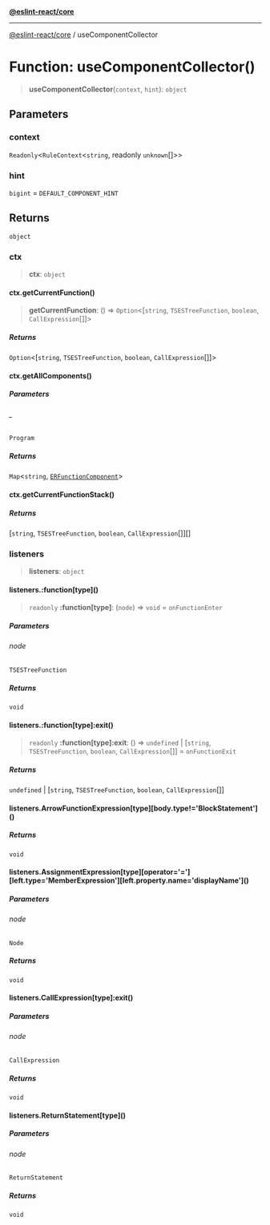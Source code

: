 [**@eslint-react/core**](../README.md)

***

[@eslint-react/core](../README.md) / useComponentCollector

# Function: useComponentCollector()

> **useComponentCollector**(`context`, `hint`): `object`

## Parameters

### context

`Readonly`\<`RuleContext`\<`string`, readonly `unknown`[]\>\>

### hint

`bigint` = `DEFAULT_COMPONENT_HINT`

## Returns

`object`

### ctx

> **ctx**: `object`

#### ctx.getCurrentFunction()

> **getCurrentFunction**: () => `Option`\<\[`string`, `TSESTreeFunction`, `boolean`, `CallExpression`[]\]\>

##### Returns

`Option`\<\[`string`, `TSESTreeFunction`, `boolean`, `CallExpression`[]\]\>

#### ctx.getAllComponents()

##### Parameters

###### \_

`Program`

##### Returns

`Map`\<`string`, [`ERFunctionComponent`](../interfaces/ERFunctionComponent.md)\>

#### ctx.getCurrentFunctionStack()

##### Returns

\[`string`, `TSESTreeFunction`, `boolean`, `CallExpression`[]\][]

### listeners

> **listeners**: `object`

#### listeners.:function\[type\]()

> `readonly` **:function\[type\]**: (`node`) => `void` = `onFunctionEnter`

##### Parameters

###### node

`TSESTreeFunction`

##### Returns

`void`

#### listeners.:function\[type\]:exit()

> `readonly` **:function\[type\]:exit**: () => `undefined` \| \[`string`, `TSESTreeFunction`, `boolean`, `CallExpression`[]\] = `onFunctionExit`

##### Returns

`undefined` \| \[`string`, `TSESTreeFunction`, `boolean`, `CallExpression`[]\]

#### listeners.ArrowFunctionExpression\[type\]\[body.type!='BlockStatement'\]()

##### Returns

`void`

#### listeners.AssignmentExpression\[type\]\[operator='='\]\[left.type='MemberExpression'\]\[left.property.name='displayName'\]()

##### Parameters

###### node

`Node`

##### Returns

`void`

#### listeners.CallExpression\[type\]:exit()

##### Parameters

###### node

`CallExpression`

##### Returns

`void`

#### listeners.ReturnStatement\[type\]()

##### Parameters

###### node

`ReturnStatement`

##### Returns

`void`
